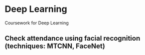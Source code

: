 # Deep Learning 
Coursework for Deep Learning

## Check attendance using facial recognition (techniques: MTCNN, FaceNet)
